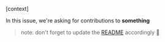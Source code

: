 [context]

In this issue, we're asking for contributions to
**something**

> note: don't forget to update the [README][readme] accordingly :rocket:



[readme]: https://github.com/jooaodanieel/GCommit/blob/main/README.md
